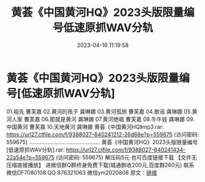 ﻿---
title: 黄荟《中国黄河HQ》2023头版限量编号低速原抓WAV分轨
date: 2023-04-16 11:19:58
categories: 新碟专辑、稀有等精品
tags: 纯音雅乐
---
# 黄荟《中国黄河HQ》2023头版限量编号[低速原抓WAV分轨]

01.祖先 曹芙嘉
02.黄河的孩子 龚琳娜
03.黄河孤旅 曹芙嘉
04.歌谣 龚琳娜
05.黄河人家 曹芙嘉
06.那就是黄河 龚琳娜
07.黄河绝唱 曹芙嘉
08.牛牛娃 龚琳娜
09.中国黄河 曹芙嘉
10.天地黄河 龚琳娜
黄荟《中国黄河HQ》mp3.rar: https://url27.ctfile.com/f/9388027-840241212-26d68e?p=559675
(访问密码: 559675)
..............................................
黄荟《中国黄河HQ》2023头版限量编号[低速原抓WAV分轨].rar: https://url27.ctfile.com/f/9388027-840241434-22a54e?p=559675
(访问密码: 559675)
解压码5元
也可百度链接下载 【文件无压缩直接播放】
进微信群Q群终身免费下载(城通群收200元,百度群260元)
联系微信DF7080108 QQ 876321063
微信ym2020808
原文：[链接](https://blog.sina.com.cn/s/blog_1647c7e76010311h0.html)